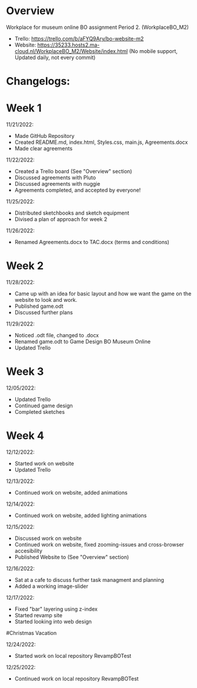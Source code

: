 # Overview
Workplace for museum online BO assignment Period 2. (WorkplaceBO_M2)

- Trello: https://trello.com/b/aFYQ9Ary/bo-website-m2
- Website: https://35233.hosts2.ma-cloud.nl/WorkplaceBO_M2/Website/index.html (No mobile support, Updated daily, not every commit)

# Changelogs:

# Week 1
11/21/2022:
- Made GitHub Repository
- Created README.md, index.html, Styles.css, main.js, Agreements.docx
- Made clear agreements

11/22/2022:
- Created a Trello board (See "Overview" section)
- Discussed agreements with Pluto
- Discussed agreements with nuggie
- Agreements completed, and accepted by everyone!

11/25/2022:
- Distributed sketchbooks and sketch equipment
- Divised a plan of approach for week 2

11/26/2022:
- Renamed Agreements.docx to TAC.docx (terms and conditions) 

# Week 2
11/28/2022:
- Came up with an idea for basic layout and how we want the game on the website to look and work.
- Published game.odt
- Discussed further plans

11/29/2022:
- Noticed .odt file, changed to .docx
- Renamed game.odt to Game Design BO Museum Online
- Updated Trello

# Week 3
12/05/2022:
- Updated Trello
- Continued game design
- Completed sketches

# Week 4
12/12/2022:
- Started work on website
- Updated Trello

12/13/2022:
- Continued work on website, added animations

12/14/2022:
- Continued work on website, added lighting animations

12/15/2022:
- Discussed work on website
- Continued work on website, fixed zooming-issues and cross-browser accesibility
- Published Website to (See "Overview" section)

12/16/2022:
- Sat at a cafe to discuss further task managment and planning
- Added a working image-slider

12/17/2022:
- Fixed "bar" layering using z-index
- Started revamp site
- Started looking into web design

#Christmas Vacation

12/24/2022:
- Started work on local repository RevampBOTest

12/25/2022:
- Continued work on local repository RevampBOTest

